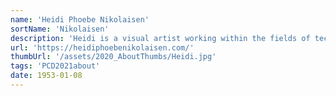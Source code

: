 ```yaml
---
name: 'Heidi Phoebe Nikolaisen'
sortName: 'Nikolaisen'
description: 'Heidi is a visual artist working within the fields of technology, new materialism and language. In her research-based practice Heidi is occupied with thinking about technologies as epistemological cultural phenomena as well as working with notions of object-hood and formal aesthetics of computation. Heidi is co-founder of the artist-run exhibition space for contemporary art Organon in Odense, DK'
url: 'https://heidiphoebenikolaisen.com/'
thumbUrl: '/assets/2020_AboutThumbs/Heidi.jpg'
tags: 'PCD2021about'
date: 1953-01-08
---
```

